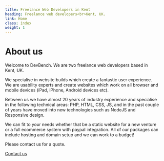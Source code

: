 ```yaml
---
title: Freelance Web Developers in Kent
heading: Freelance web developers<br>Kent, UK.
link: Home
class: index
weight: 1
---
```


# About us
Welcome to DevBench. We are two freelance web developers based in Kent, UK.

We specialise in website builds which create a fantastic user experience. We are usability experts and create websites which work on all browser and mobile devices (iPad, iPhone, Android devices etc).

Between us we have almost 20 years of industry experience and specialise in the following technical areas: PHP, HTML, CSS, JS, and in the past couple of years have moved into new technologies such as NodeJS and Responsive design.

We can fit to your needs whether that be a static website for a new venture or a full ecommerce system with paypal integration. All of our packages can include hosting and domain setup and we can work to a budget!

Please contact us for a quote.

<a href="contact" class="button-primary button-inline">Contact us</a>
